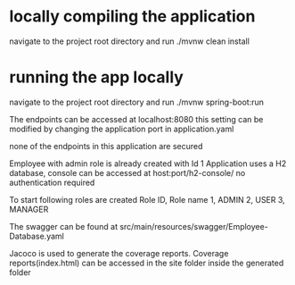 # locally compiling the application

navigate to the project root directory and run ./mvnw clean install
# running the app locally

navigate to the project root directory and run ./mvnw spring-boot:run

The endpoints can be accessed at localhost:8080 this setting can be  modified by changing the application port
in application.yaml

none of the endpoints in this application are secured

Employee with admin role is already created with Id 1
Application uses a H2 database, console can be accessed at host:port/h2-console/  no authentication required

To start following roles are created
Role ID, Role name
1,        ADMIN
2,        USER
3,        MANAGER

The swagger can be found at src/main/resources/swagger/Employee-Database.yaml

Jacoco is used to generate the coverage reports.
Coverage reports(index.html) can be accessed in the site folder inside the generated folder
